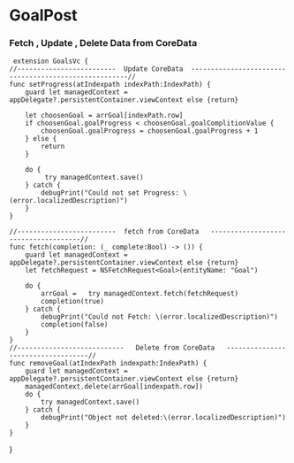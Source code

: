 # GoalPost

### Fetch , Update , Delete Data from CoreData

     extension GoalsVc {
    //-------------------------  Update CoreData  ------------------------------------------------------//
    func setProgress(atIndexpath indexPath:IndexPath) {
        guard let managedContext = appDelegate?.persistentContainer.viewContext else {return}
  
        let choosenGoal = arrGoal[indexPath.row]
        if choosenGoal.goalProgress < choosenGoal.goalComplitionValue {
            choosenGoal.goalProgress = choosenGoal.goalProgress + 1
        } else {
            return
        }
        
        do {
             try managedContext.save()
        } catch {
            debugPrint("Could not set Progress: \(error.localizedDescription)")
        }
    }
    
    //-------------------------  fetch from CoreData   -------------------------------------//
    func fetch(completion: (_ complete:Bool) -> ()) {
        guard let managedContext = appDelegate?.persistentContainer.viewContext else {return}
        let fetchRequest = NSFetchRequest<Goal>(entityName: "Goal")
        
        do {
            arrGoal =   try managedContext.fetch(fetchRequest) 
            completion(true)
        } catch {
            debugPrint("Could not Fetch: \(error.localizedDescription)")
            completion(false)
        }
    }
    //---------------------------   Delete from CoreData   -----------------------------------//
    func removeGoal(atIndexPath indexpath:IndexPath) {
        guard let managedContext = appDelegate?.persistentContainer.viewContext else {return}
        managedContext.delete(arrGoal[indexpath.row])
        do {
            try managedContext.save()
        } catch {
            debugPrint("Object not deleted:\(error.localizedDescription)")
        }
    }
}
